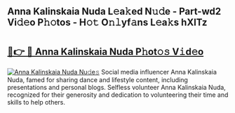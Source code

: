 ## Anna Kalinskaia Nuda L𝚎a𝚔ed N𝚞𝚍e - Part-wd2 Vi𝚍𝚎o P𝚑𝚘tos - H𝚘𝚝 O𝚗𝚕yf𝚊ns L𝚎a𝚔s hXITz

# <h2><a href="http://kf61ifr.oniu.top/?m=Anna+Kalinskaia+Nuda">🔗👉 🔴 Anna Kalinskaia Nuda P𝚑ot𝚘𝚜 V𝚒d𝚎o</a></h2>

[![Anna Kalinskaia Nuda Nu𝚍e𝚜](https://i.imgur.com/0qMVB7G.gif)](http://kf61ifr.oniu.top/?m=Anna+Kalinskaia+Nuda)
Social media influencer Anna Kalinskaia Nuda, famed for sharing dance and lifestyle content, including presentations and personal blogs. Selfless volunteer Anna Kalinskaia Nuda, recognized for their generosity and dedication to volunteering their time and skills to help others.  
